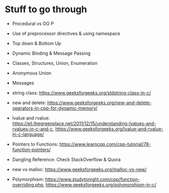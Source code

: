 <h1>Stuff to go through</h1>

* Procedural vs OO P
* Use of preprocessor directives & using namespace
* Top down & Bottom Up
* Dynamic Binding & Message Passing
* Classes, Structures, Union, Enumeration
* Anonymous Union
* Messages

* string class: <link>https://www.geeksforgeeks.org/stdstring-class-in-c/<link>

* new and delete: <link>https://www.geeksforgeeks.org/new-and-delete-operators-in-cpp-for-dynamic-memory/</link>

* lvalue and rvalue: <link>https://eli.thegreenplace.net/2011/12/15/understanding-lvalues-and-rvalues-in-c-and-c</link>,         <link>https://www.geeksforgeeks.org/lvalue-and-rvalue-in-c-language/</link>

* Pointers to Functions: <link>https://www.learncpp.com/cpp-tutorial/78-function-pointers/</link>

* Dangling Reference: Check StackOverflow & Quora

* new vs malloc: <link>https://www.geeksforgeeks.org/malloc-vs-new/</link>

* Polymorphism: <link>https://www.studytonight.com/cpp/function-overriding.php</link>, <link>https://www.geeksforgeeks.org/polymorphism-in-c/</link>
